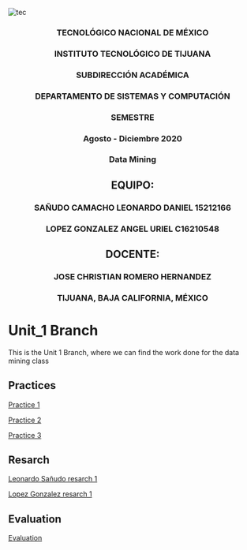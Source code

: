 ![tec](https://i.imgur.com/DKIVS3c.png)

<center>

### TECNOLÓGICO NACIONAL DE MÉXICO

### INSTITUTO TECNOLÓGICO DE TIJUANA

### SUBDIRECCIÓN ACADÉMICA

### DEPARTAMENTO DE SISTEMAS Y COMPUTACIÓN

### SEMESTRE

### Agosto - Diciembre 2020

### Data Mining

## EQUIPO:

### SAÑUDO CAMACHO LEONARDO DANIEL 15212166

### LOPEZ GONZALEZ ANGEL URIEL C16210548

## DOCENTE:

### JOSE CHRISTIAN ROMERO HERNANDEZ

### TIJUANA, BAJA CALIFORNIA, MÉXICO

</center>

# Unit_1 Branch
This is the Unit 1 Branch, where we can find the work done for the data mining class

## Practices

[Practice 1](https://github.com/daniel521221/Data_Mining/blob/Unit_1/Practices/Practice_1/README.md)

[Practice 2](https://github.com/daniel521221/Data_Mining/blob/Unit_1/Practices/Practice_2/README.md)

[Practice 3](https://github.com/daniel521221/Data_Mining/blob/Unit_1/Practices/Practice_3/README.md)

## Resarch

[Leonardo Sañudo resarch 1](https://github.com/daniel521221/Data_Mining/blob/Unit_1/Resarch/Sa%C3%B1udo%20Camacho%20Leonardo/Resarch1.md)

[Lopez Gonzalez resarch 1](https://github.com/daniel521221/Data_Mining/blob/Unit_1/Resarch/L%C3%B3pez%20Gonz%C3%A1lez%20angel%20Uriel/research1.md)


## Evaluation

[Evaluation](https://github.com/daniel521221/Data_Mining/blob/Unit_1/Evaluation/Readme.md)
